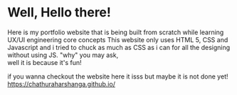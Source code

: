 <h1> Well, Hello there! </h1>

Here is my portfolio website that is being built from scratch while learning UX/UI engineering core concepts 
This website only uses HTML 5, CSS and Javascript and i tried to chuck as much as CSS as i can for all the designing without using JS. "why" you may ask, <br> well it is because it's fun!  

if you wanna checkout the website here it isss but maybe it is not done yet! 
https://chathuraharshanga.github.io/
